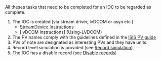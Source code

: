 All theses tasks that need to be completed for an IOC to be regarded as complete.

1. The IOC is created (via stream driver, lvDCOM or asyn etc.)
    * [StreamDevice Instructions](Creating-an-ISIS-StreamDevice-IOC)
    * [lvDCOM Instructions] (Using-LVDCOM)
1. The PV names comply with the guidelines defined in the [ISIS PV guide](ISIS-PV-Guide)
1. PVs of note are designated as interesting PVs and they have units.
1. Record level simulation is provided (see [Record simulation](Record-Simulation))
1. The IOC has a disable record (see [Disable records](Disable-records))

